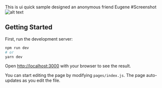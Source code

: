 This is ui quick sample designed an anonymous friend Eugene
#Screenshot
![alt text](https://github.com/saladinjake/crypto_ui_for_eugene/blob/master/sample.jpg?raw=true)

## Getting Started

First, run the development server:

```bash
npm run dev
# or
yarn dev
```

Open [http://localhost:3000](http://localhost:3000) with your browser to see the result.

You can start editing the page by modifying `pages/index.js`. The page auto-updates as you edit the file.

